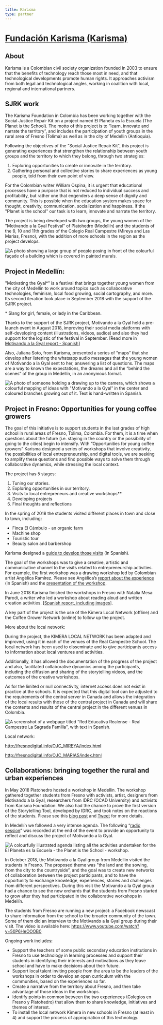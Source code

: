 ```yaml
---
title: Karisma
type: partner
---
```

# [Fundaci&oacute;n Karisma (Karisma)](https://karisma.org.co/)

## About

Karisma is a Colombian civil society organization founded in 2003 to ensure that the benefits of technology reach those most in need, and that technological developments promote human rights. It approaches activism from both legal and technological angles, working in coalition with local, regional and international partners.

## SJRK work

The Karisma Foundation in Colombia has been working together with the Social Justice Repair Kit on a project named El Planeta es la Escuela (The Planet is the School). The motto of this project is to “learn, innovate and narrate the territory”, and includes the participation of youth groups in the rural area of Fresno (Tolima) as well as in the city of Medellin (Antioquia).

Following the objectives of the "Social Justice Repair Kit", this project is generating experiences that strengthen the relationship between youth groups and the territory to which they belong, through two strategies:

1. Exploring opportunities to create or innovate in the territory.
2. Gathering personal and collective stories to share experiences as young people, told from their own point of view.

For the Colombian writer William Ospina, it is urgent that educational processes have a purpose that is not reduced to individual success and profitability, but rather one that engenders a deep sense of dignity and community. This is possible when the education system makes space for thought, creativity, communication, socialization and happiness. If the "Planet is the school" our task is to learn, innovate and narrate the territory.

The project is being developed with two groups, the young women of the "Motivando a la Gyal Festival" of Platohedro (Medellín) and the students of the 9, 10 and 11th grades of the Colegio Real Campestre (Mireya and Las Marías, Fresno), with the addition of more schools in the region as the project develops.

![A photo showing a large group of people posing in front of the colourful façade of a building which is covered in painted murals.](/images/uploads/platohedro-group-may-2018.png "Members of Platohedro, students and teachers from Fresno, and visitors from the Inclusive Design Research Centre gathered at Platohedro in Medellín, Colombian for a series of workshops in May 2018.")

## Project in Medellín:

"Motivating the Gyal*" is a festival that brings together young women from the city of Medellín to work around topics such as collaborative technologies, feminism, local food growing, social cartography, and more. Its second iteration took place in September 2018 with the support of the SJRK project.

\* Slang for girl, female, or lady in the Caribbean. 

Thanks to the support of the SJRK project, Motivando a la Gyal held a pre-launch event in August 2018, improving their social media platforms with self-developing content (illustrations, videos, audios) and also they had support for the logistic of the festival in September. [Read more in [Motivando a la Gyal report - Spanish](https://drive.google.com/file/d/1ncmOntrI6daaIYIaiKgeBAJEvC9eNs-U/view)]

Also, Juliana Soto, from Karisma, presented a series of “maps” that she develop after listening the whatsapp audio messages that the young women of Motivando a la Gyal sent to her, answering a list of questions. The maps are a way to known the expectations, the dreams and all the “behind the scenes” of the group in Medellín, in an anonymous format.

![A photo of someone holding a drawing up to the camera, which shows a colourful mapping of ideas with "Motivando a la Gyal" in the center and coloured branches growing out of it. Text is hand-written in Spanish.](/images/uploads/malg-map.jpg "A \"mind map\" as a visualization of the expectations, dreams and \"behind the scenes\" experiences of the Motivando a la Gyal organisers.")

## Project in Fresno: Opportunities for young coffee growers

The goal of this initiative is to support students in the last grades of high school in rural areas of Fresno, Tolima, Colombia. For them, it is a time when questions about the future (i.e. staying in the country or the possibility of going to the cities) begin to intensify. With “Opportunities for young coffee growers” Karisma designed a series of workshops that involve creativity, the possibilities of local entrepreneurship, and digital tools, we are seeking to amplify these questions and find possible ways to solve them through collaborative dynamics, while stressing the local context.

The project has 5 stages:

1. Tuning our stories.
2. Exploring opportunities in our territory.
3. Visits to local entrepreneurs and creative workshops\*\*
4. Developing projects
5. Final thoughts and reflections

In the spring of 2018 the students visited different places in town and close to town, including:

* Finca El Cámbulo - an organic farm
* Machine shop
* Touristic tour
* Beauty salon and barbershop

Karisma designed a [guide to develop those visits](https://docs.google.com/document/d/1vGflyG6CjiCZdibAe5vvv_C0edTYDb0HmeKkKaIu23I/edit) (in Spanish).

The goal of the workshops was to give a creative, artistic and communicative channel to the visits related to entrepreneurship activities. For example, the first workshop was a drawing workshop led by Colombian artist Angélica Ramírez. Please see Angélica’s [report about the experience](https://drive.google.com/file/d/0BxjSZthgKovfSFhaX3dGSFlNNzh2czVPdXo4OVplZ0JGcy1V/view) (in Spanish) and the [presentation of the workshop](https://drive.google.com/file/d/0BxjSZthgKovfVlZjSldFRWo0Q1NuUk8tOE1wMC1RS3hQOXpV/view).

In June 2018 Karisma finished the workshops in Fresno with Natalia Mesa Parodi, a writer who led a workshop about reading aloud and written creation activities. [[Spanish report, including images](https://drive.google.com/file/d/1ncmOntrI6daaIYIaiKgeBAJEvC9eNs-U/view)].

A key part of the project is the use of the Kimera Local Network (offline) and the Coffee Grower Network (online) to follow up the project.

More about the local network:

During the project, the KIMERA LOCAL NETWORK has been adapted and improved, using it in each of the venues of the Real Campestre School. The local network has been used to disseminate and to give participants access to information about local ventures and activities.

Additionally, it has allowed the documentation of the progress of the project and also, facilitated collaborative dynamics among the participants, including the diffusion and sharing of the storytelling videos, and the outcomes of the creative workshops.

As for the limited or null connectivity, internet access does not exist in practice at the schools. It is expected that this digital tool can be adjusted to the requirements of the central server in Canada and allows the integration of the local results with those of the central project in Canada and will share the contents and results of the central project in the different venues in Colombia.

![A screenshot of a webpage titled "Red Educativa Realense - Real Campestre La Sagrada Familia", with text in Spanish. ](/images/uploads/kimera-network.png "A screenshot of the Kimera local network site.")

Local network:

http://fresnodigital.info/OJC_MIREYA/index.html 

http://fresnodigital.info/OJC_MARIAS/index.html 

## Collaborations: bringing together the rural and urban experiences

In May 2018 Platohedro hosted a workshop in Medellín. The workshop gathered together students from Fresno with activists, artist, designers from Motivando a la Gyal, researchers from IDRC (OCAD University) and activists from Karisma Foundation. We also had the chance to prove the first version of the Storytelling Tool, developed by IDRC, and took notes on the reactions of the students. Please see this [blog post](https://karisma.org.co/el-planeta-es-la-escuela/) and [Tweet](https://twitter.com/Karisma/status/1000430535049654272) for more details.

In Medellín we followed a very intense agenda. The following “[radio session](https://drive.google.com/file/d/1XDP35Ekj8sZq9AMQ_lz8TCbLNfKmnpNV/view)” was recorded at the end of the event to provide an opportunity to reflect and discuss the project of Motivando a la Gyal. 

![A colourfully illustrated agenda listing all the activities undertaken for the El Planeta es la Escuela - the Planet is the School - workshop.](/images/uploads/workshop-agenda.jpg "Workshop agenda for for El Planeta es la Escuela - the Planet is the School - at Platohedro in Medellín, May 2018")

In October 2018, the Motivando a la Gyal group from Medellin visited the students in Fresno. The proposed theme was "the land and the sowing, from the city to the countryside”, and the goal was to create new networks of collaboration between the project participants, and to have the opportunity to exchange knowledge, experiences, stories and challenges from different perspectives. During this visit the Motivando a la Gyal group had a chance to see the new orchards that the students from Fresno started to grow after they had participated in the collaborative workshops in Medellín.

The students from Fresno are running a new project: a Facebook newscast to share information from the school to the broader community of the town.  Some of them did an interview to the Motivando a la Gyal group during their visit. The video is available here:   https://www.youtube.com/watch?v=50P6HeOOOB0 

Ongoing work includes:

* Support the teachers of some public secondary education institutions in Fresno to use technology in learning processes and support their students in identifying their interests and motivations as they leave school and have to make decisions about their future.
* Support local talent inviting people from the area to be the leaders of the workshops in order to develop an open curriculum with the communities, based on the experiences so far.
* Create a narrative from the territory about Fresno, and then take advantage of those ideas in the workshops. 
* Identify points in common between the two experiences (Colegios en Fresno y Platohedro) that allow them to share knowledge, initiatives and themes of interest.
* To install the local network Kimera in new schools in Fresno (at least in 4) and support the process of appropriation of this technology.
